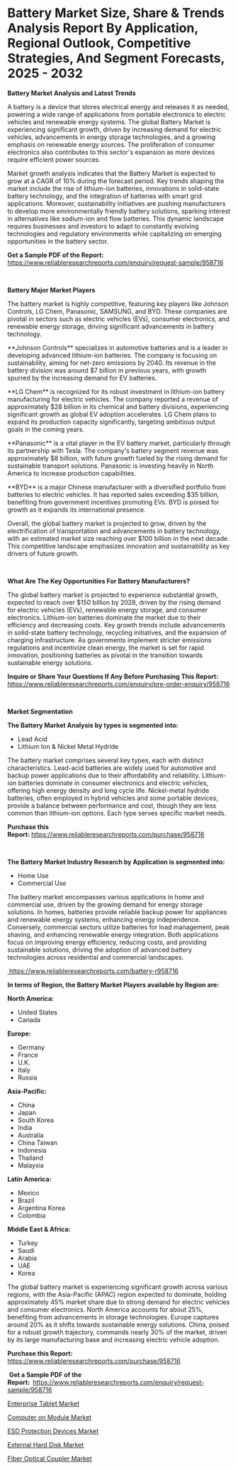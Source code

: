 <p><h1>Battery Market Size, Share & Trends Analysis Report By Application, Regional Outlook, Competitive Strategies, And Segment Forecasts, 2025 - 2032</h1></p><p><strong>Battery Market Analysis and Latest Trends</strong></p>
<p><p>A battery is a device that stores electrical energy and releases it as needed, powering a wide range of applications from portable electronics to electric vehicles and renewable energy systems. The global Battery Market is experiencing significant growth, driven by increasing demand for electric vehicles, advancements in energy storage technologies, and a growing emphasis on renewable energy sources. The proliferation of consumer electronics also contributes to this sector's expansion as more devices require efficient power sources.</p><p>Market growth analysis indicates that the Battery Market is expected to grow at a CAGR of 10% during the forecast period. Key trends shaping the market include the rise of lithium-ion batteries, innovations in solid-state battery technology, and the integration of batteries with smart grid applications. Moreover, sustainability initiatives are pushing manufacturers to develop more environmentally friendly battery solutions, sparking interest in alternatives like sodium-ion and flow batteries. This dynamic landscape requires businesses and investors to adapt to constantly evolving technologies and regulatory environments while capitalizing on emerging opportunities in the battery sector.</p></p>
<p><strong>Get a Sample PDF of the Report:&nbsp;</strong> <a href="https://www.reliableresearchreports.com/enquiry/request-sample/958716?utm_campaign=7&utm_medium=2&utm_source=Github&utm_content=ia&utm_term=12022025&utm_id=battery">https://www.reliableresearchreports.com/enquiry/request-sample/958716</a></p>
<p>&nbsp;</p>
<p><strong>Battery Major Market Players</strong></p>
<p><p>The battery market is highly competitive, featuring key players like Johnson Controls, LG Chem, Panasonic, SAMSUNG, and BYD. These companies are pivotal in sectors such as electric vehicles (EVs), consumer electronics, and renewable energy storage, driving significant advancements in battery technology.</p><p>**Johnson Controls** specializes in automotive batteries and is a leader in developing advanced lithium-ion batteries. The company is focusing on sustainability, aiming for net-zero emissions by 2040. Its revenue in the battery division was around $7 billion in previous years, with growth spurred by the increasing demand for EV batteries.</p><p>**LG Chem** is recognized for its robust investment in lithium-ion battery manufacturing for electric vehicles. The company reported a revenue of approximately $28 billion in its chemical and battery divisions, experiencing significant growth as global EV adoption accelerates. LG Chem plans to expand its production capacity significantly, targeting ambitious output goals in the coming years.</p><p>**Panasonic** is a vital player in the EV battery market, particularly through its partnership with Tesla. The company's battery segment revenue was approximately $8 billion, with future growth fueled by the rising demand for sustainable transport solutions. Panasonic is investing heavily in North America to increase production capabilities.</p><p>**BYD** is a major Chinese manufacturer with a diversified portfolio from batteries to electric vehicles. It has reported sales exceeding $35 billion, benefiting from government incentives promoting EVs. BYD is poised for growth as it expands its international presence.</p><p>Overall, the global battery market is projected to grow, driven by the electrification of transportation and advancements in battery technology, with an estimated market size reaching over $100 billion in the next decade. This competitive landscape emphasizes innovation and sustainability as key drivers of future growth.</p></p>
<p>&nbsp;</p>
<p><strong>What Are The Key Opportunities For Battery Manufacturers?</strong></p>
<p><p>The global battery market is projected to experience substantial growth, expected to reach over $150 billion by 2028, driven by the rising demand for electric vehicles (EVs), renewable energy storage, and consumer electronics. Lithium-ion batteries dominate the market due to their efficiency and decreasing costs. Key growth trends include advancements in solid-state battery technology, recycling initiatives, and the expansion of charging infrastructure. As governments implement stricter emissions regulations and incentivize clean energy, the market is set for rapid innovation, positioning batteries as pivotal in the transition towards sustainable energy solutions.</p></p>
<p><strong>Inquire or Share Your Questions If Any Before Purchasing This Report:</strong> <a href="https://www.reliableresearchreports.com/enquiry/pre-order-enquiry/958716?utm_campaign=7&utm_medium=2&utm_source=Github&utm_content=ia&utm_term=12022025&utm_id=battery">https://www.reliableresearchreports.com/enquiry/pre-order-enquiry/958716</a></p>
<p>&nbsp;</p>
<p><strong>Market Segmentation</strong></p>
<p><strong>The Battery Market Analysis by types is segmented into:</strong></p>
<p><ul><li>Lead Acid</li><li>Lithium Ion & Nickel Metal Hydride</li></ul></p>
<p><p>The battery market comprises several key types, each with distinct characteristics. Lead-acid batteries are widely used for automotive and backup power applications due to their affordability and reliability. Lithium-ion batteries dominate in consumer electronics and electric vehicles, offering high energy density and long cycle life. Nickel-metal hydride batteries, often employed in hybrid vehicles and some portable devices, provide a balance between performance and cost, though they are less common than lithium-ion options. Each type serves specific market needs.</p></p>
<p><strong>Purchase this Report:&nbsp;</strong><a href="https://www.reliableresearchreports.com/purchase/958716?utm_campaign=7&utm_medium=2&utm_source=Github&utm_content=ia&utm_term=12022025&utm_id=battery">https://www.reliableresearchreports.com/purchase/958716</a></p>
<p>&nbsp;</p>
<p><strong>The Battery Market Industry Research by Application is segmented into:</strong></p>
<p><ul><li>Home Use</li><li>Commercial Use</li></ul></p>
<p><p>The battery market encompasses various applications in home and commercial use, driven by the growing demand for energy storage solutions. In homes, batteries provide reliable backup power for appliances and renewable energy systems, enhancing energy independence. Conversely, commercial sectors utilize batteries for load management, peak shaving, and enhancing renewable energy integration. Both applications focus on improving energy efficiency, reducing costs, and providing sustainable solutions, driving the adoption of advanced battery technologies across residential and commercial landscapes.</p></p>
<p><a href="https://www.reliableresearchreports.com/battery-r958716?utm_campaign=7&utm_medium=2&utm_source=Github&utm_content=ia&utm_term=12022025&utm_id=battery">&nbsp;https://www.reliableresearchreports.com/battery-r958716</a></p>
<p><strong>In terms of Region, the Battery Market Players available by Region are:</strong></p>
<p>
    <p> <strong> North America: </strong>
        <ul>
            <li>United States</li>
            <li>Canada</li>
        </ul>
        </p> 
    <p> <strong> Europe: </strong>
        <ul>
            <li>Germany</li>
            <li>France</li>
            <li>U.K.</li>
            <li>Italy</li>
            <li>Russia</li>
        </ul>
        </p> 
    <p> <strong> Asia-Pacific: </strong>
        <ul>
            <li>China</li>
            <li>Japan</li>
            <li>South Korea</li>
            <li>India</li>
            <li>Australia</li>
            <li>China Taiwan</li>
            <li>Indonesia</li>
            <li>Thailand</li>
            <li>Malaysia</li>
        </ul>
        </p> 
    <p> <strong> Latin America: </strong>
        <ul>
            <li>Mexico</li>
            <li>Brazil</li>
            <li>Argentina Korea</li>
            <li>Colombia</li>
        </ul>
        </p> 
    <p> <strong> Middle East & Africa: </strong>
        <ul>
            <li>Turkey</li>
            <li>Saudi</li>
            <li>Arabia</li>
            <li>UAE</li>
            <li>Korea</li>
        </ul>
    </p>
    </p>
<p><p>The global battery market is experiencing significant growth across various regions, with the Asia-Pacific (APAC) region expected to dominate, holding approximately 45% market share due to strong demand for electric vehicles and consumer electronics. North America accounts for about 25%, benefiting from advancements in storage technologies. Europe captures around 20% as it shifts towards sustainable energy solutions. China, poised for a robust growth trajectory, commands nearly 30% of the market, driven by its large manufacturing base and increasing electric vehicle adoption.</p></p>
<p><strong>Purchase this Report: </strong><a href="https://www.reliableresearchreports.com/purchase/958716?utm_campaign=7&utm_medium=2&utm_source=Github&utm_content=ia&utm_term=12022025&utm_id=battery">https://www.reliableresearchreports.com/purchase/958716</a></p>
<p>&nbsp;<strong>Get a Sample PDF of the Report:&nbsp;&nbsp;</strong><a href="https://www.reliableresearchreports.com/enquiry/request-sample/958716?utm_campaign=7&utm_medium=2&utm_source=Github&utm_content=ia&utm_term=12022025&utm_id=battery">https://www.reliableresearchreports.com/enquiry/request-sample/958716</a></p>
<p><strong></strong></p>
<p><p><a href="https://github.com/ravenecashe/Market-Research-Report-List-1/blob/main/enterprise-tablet-market.md?utm_campaign=7&utm_medium=2&utm_source=Github&utm_content=ia&utm_term=12022025&utm_id=battery">Enterprise Tablet Market</a></p><p><a href="https://github.com/ccreola81/Market-Research-Report-List-1/blob/main/computer-on-module-market.md?utm_campaign=7&utm_medium=2&utm_source=Github&utm_content=ia&utm_term=12022025&utm_id=battery">Computer on Module Market</a></p><p><a href="https://github.com/ajconndra/Market-Research-Report-List-1/blob/main/esd-protection-devices-market.md?utm_campaign=7&utm_medium=2&utm_source=Github&utm_content=ia&utm_term=12022025&utm_id=battery">ESD Protection Devices Market</a></p><p><a href="https://github.com/rahebeinum/Market-Research-Report-List-1/blob/main/external-hard-disk-market.md?utm_campaign=7&utm_medium=2&utm_source=Github&utm_content=ia&utm_term=12022025&utm_id=battery">External Hard Disk Market</a></p><p><a href="https://github.com/vilehoaguy/Market-Research-Report-List-1/blob/main/fiber-optical-coupler-market.md?utm_campaign=7&utm_medium=2&utm_source=Github&utm_content=ia&utm_term=12022025&utm_id=battery">Fiber Optical Coupler Market</a></p></p>